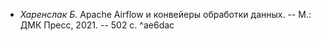 - _Харенслак Б._ Apache Airflow и конвейеры обработки данных. -- М.: ДМК Пресс, 2021. -- 502 с. ^ae6dac